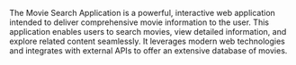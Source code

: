The Movie Search Application is a powerful, interactive web application intended to deliver comprehensive movie information to the user. This application enables users to search movies, view detailed information, and explore related content seamlessly. It leverages modern web technologies and integrates with external APIs to offer an extensive database of movies.
